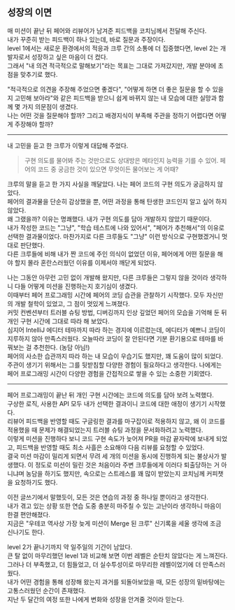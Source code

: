 ## 성장의 이면

매 미션이 끝난 뒤 페어와 리뷰어가 남겨준 피드백을 코치님께서 전달해 주신다.   
내가 꾸준히 받는 피드백이 하나 있는데, 바로 질문과 주장이다.   
level 1에서는 새로운 환경에서의 적응과 크루 간의 소통에 더 집중했다면, level 2는 개발자로서 성장하고 싶은 마음이 더 컸다.   
그래서 "내 의견 적극적으로 말해보기"라는 목표는 그대로 가져갔지만, 개발 분야에 초점을 맞추기로 했다.   

"적극적으로 의견을 주장해 주었으면 좋겠다", "어떻게 하면 더 좋은 질문을 할 수 있을지 고민해 보아라"와 같은 피드백을 받으니 쉽게 바뀌지 않는 내 모습에 대한 실망과 함께 몇 가지 의문점이 생겼다.   
나는 어떤 것을 질문해야 할까? 그리고 배경지식이 부족해 주관을 정하기 어렵다면 어떻게 주장해야 할까? 

---

내 고민을 듣고 한 크루가 이렇게 대답해 주었다. 

> 구현 의도를 물어봐 주는 것만으로도 상대방은 메타인지 능력을 기를 수 있어. 페어의 코드 중 궁금한 것이 있으면 무엇이든 물어보는 게 어때?

크루의 말을 듣고 한 가지 사실을 깨달았다. 나는 페어 코드의 구현 의도가 궁금하지 않았다.  
페어의 결과물을 단순히 감상했을 뿐, 어떤 과정을 통해 탄생한 코드인지 알고 싶어 하지 않았다.   
왜 그랬을까? 이유는 명쾌했다. 내가 구현 의도를 담아 개발하지 않았기 때문이다.  
내가 작성한 코드는 "그냥", "학습 테스트에 나와 있어서", "페어가 추천해서"의 이유로 선택한 결과물이었다. 
마찬가지로 다른 크루들도 "그냥" 이런 방식으로 구현했겠거니 멋대로 판단했다.    
다른 크루들에 비해 내가 짠 코드에 주인 의식이 없었던 이유, 페어에게 어떤 질문을 해야 할지 몰라 혼란스러웠던 이유를 이제서야 깨닫게 되었다.  

나는 그동안 아무런 고민 없이 개발해 왔지만, 다른 크루들은 그렇지 않을 것이라 생각하니 다들 어떻게 미션을 진행하는지 호기심이 생겼다.  
이때부터 페어 프로그래밍 시간에 페어의 코딩 습관을 관찰하기 시작했다. 모두 자신만의 개발 철학이 있었고, 그 점이 멋있게 느껴졌다.    
커밋 컨벤션부터 트러블 슈팅 방법, 디버깅까지 인상 깊었던 페어의 모습을 기억해 둔 뒤 개인 구현 시간에 그대로 따라 해 보았다.    
심지어 IntelliJ 에디터 테마까지 따라 하는 경지에 이르렀는데, 에디터가 예쁘니 코딩이 지루하지 않아 만족스러웠다. 
오늘따라 코딩이 잘 안된다면 기분 환기용으로 테마를 바꿔보는 걸 추천한다. (농담 아님!)      
페어의 사소한 습관까지 따라 하는 내 모습이 우습기도 했지만, 꽤 도움이 많이 되었다.    
주관이 생기기 위해서는 그를 뒷받침할 다양한 경험이 필요하다고 생각한다. 나에게는 페어 프로그래밍 시간이 다양한 경험을 간접적으로 쌓을 수 있는 소중한 기회였다.     

---

페어 프로그래밍이 끝난 뒤 개인 구현 시간에는 코드에 의도를 담아 보려 노력했다.  
구상한 로직, 사용한 API 모두 내가 선택한 결과이니 코드에 대한 애정이 생기기 시작했다.  
리뷰어 피드백을 반영할 때도 구글링한 결과를 마구잡이로 적용하지 않고, 왜 이 코드를 적용했을 때 문제가 해결되었는지 트러블 슈팅 과정을 문서화하려고 노력했다.   
이렇게 미션을 진행하다 보니 코드 구현 속도가 늦어져 PR을 마감 끝자락에 보내게 되었고, 피드백을 반영할 때도 최소 사흘은 소요해야 다음 리뷰를 요청할 수 있었다.  
결국 미션 마감이 밀리게 되면서 무려 세 개의 미션을 동시에 진행하게 되는 불상사가 발생했다.
이 정도로 미션이 밀린 것은 처음이라 주변 크루들에게 이러다 퇴출당하는 거 아니냐며 농담을 하기도 했지만, 속으로는 스트레스를 꽤 많이 받았는지 코치님께 커피챗을 요청하기도 했다.

이전 글쓰기에서 말했듯이, 모든 것은 연습의 과정 중 하나일 뿐이라고 생각한다.  
내가 겪고 있는 상황 또한 연습 도중 충분히 마주칠 수 있는 고난이라 생각하니 마음이 한결 편안해졌다.  
지금은 "우테코 역사상 가장 늦게 미션이 Merge 된 크루" 신기록을 세울 생각에 조금 신나기도 한다.  

level 2가 끝나기까지 약 일주일의 기간이 남았다.   
큰 탈 없이 마무리했던 level 1과 비교해 보면 이번 레벨은 순탄치 않았다는 게 느껴진다.   
그러나 더 부족했고, 더 힘들었고, 더 실수투성이로 마무리한 레벨이었기에 더 만족스러웠다.  
내가 어떤 경험을 통해 성장해 왔는지 과거를 되돌아보았을 때, 모든 성장의 밑바탕에는 고통스러웠던 순간이 존재했다.  
지난 두 달간의 여정 또한 나에게 변화와 성장을 안겨줄 것이라 믿는다.  
